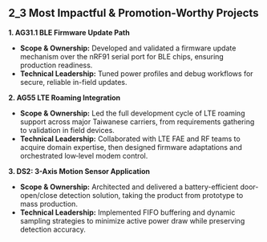 ## 2\_3 Most Impactful & Promotion-Worthy Projects

**1. AG31.1 BLE Firmware Update Path**

- **Scope & Ownership:** Developed and validated a firmware update mechanism over the nRF91 serial port for BLE chips, ensuring production readiness.
- **Technical Leadership:** Tuned power profiles and debug workflows for secure, reliable in-field updates.

**2. AG55 LTE Roaming Integration**

- **Scope & Ownership:** Led the full development cycle of LTE roaming support across major Taiwanese carriers, from requirements gathering to validation in field devices.
- **Technical Leadership:** Collaborated with LTE FAE and RF teams to acquire domain expertise, then designed firmware adaptations and orchestrated low‑level modem control.

**3. DS2: 3-Axis Motion Sensor Application**

- **Scope & Ownership:** Architected and delivered a battery-efficient door-open/close detection solution, taking the product from prototype to mass production.
- **Technical Leadership:** Implemented FIFO buffering and dynamic sampling strategies to minimize active power draw while preserving detection accuracy.